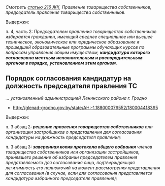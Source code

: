 _Смотреть [статью 216 ЖК](http://www.pravo.by/world_of_law/text.asp?RN=Hk1200428#&Article=216), Правление товарищества собственников, председатель правления товарищества собственников._

Выдержки:

п. 4, часть 2: _Председателем правления товарищества собственников избирается гражданин, имеющий среднее специальное или высшее техническое, экономическое или юридическое образование и прошедший образовательные программы обучающих курсов по вопросам управления общим имуществом, **кандидатура которого согласована местным исполнительным и распорядительным органом в порядке, установленном этим органом**._

## Порядок согласования кандидатур на должность председателя правления ТС

_... установленный администрацией Ленинсского района г. Гродно_

* http://glenad-grodno.gov.by/state/AH:-1.188000076552/180004418395

Выдержки:

п. 3 абзац 2: _**решение правления товарищества собственников** или организации застройщиков о представлении для согласования кандидатуры на должность председателя правления;_

п. 3 абзац 3: _**заверенная копия протокола общего собрания** членов товарищества собственников или организации застройщиков, принявшего решение об избрании председателем правления представляемого для согласования лица, подтверждающая легитимность его полномочий на момент рассмотрения представления для согласования (в случае, если для согласования представляется кандидатура избранного председателя правления);_
